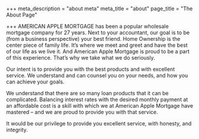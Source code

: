 +++
meta_description = "about meta"
meta_title = "about"
page_title = "The About Page"

+++
AMERICAN APPLE MORTGAGE has been a popular wholesale mortgage company for 27 years. Next to your accountant, our goal is to be (from a business perspective) your best friend. Home Ownership is the center piece of family life. It’s where we meet and greet and have the best of our life as we live it. And American Apple Mortgage is proud to be a part of this experience. That’s why we take what we do seriously.

Our intent is to provide you with the best products and with excellent service. We understand and can counsel you on your needs, and how you can achieve your goals.

We understand that there are so many loan products that it can be complicated. Balancing interest rates with the desired monthly payment at an affordable cost is a skill with which we at American Apple Mortgage have mastered – and we are proud to provide you with that service.

It would be our privilege to provide you excellent service, with honesty, and integrity.